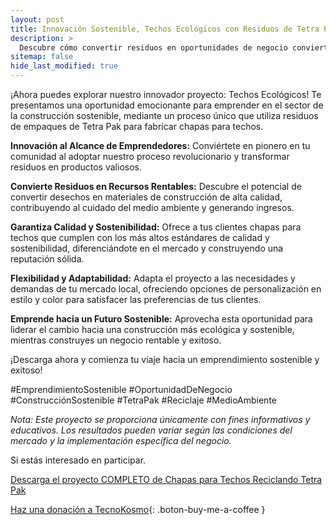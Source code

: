 ```yaml
---
layout: post
title: Innovación Sostenible, Techos Ecológicos con Residuos de Tetra Pak
description: >
  Descubre cómo convertir residuos en oportunidades de negocio conviertiendolos en techos ecológicos fabricados a partir de empaques de Tetra Pak
sitemap: false
hide_last_modified: true
---
```


¡Ahora puedes explorar nuestro innovador proyecto: Techos Ecológicos! Te presentamos una oportunidad emocionante para emprender en el sector de la construcción sostenible, mediante un proceso único que utiliza residuos de empaques de Tetra Pak para fabricar chapas para techos.

**Innovación al Alcance de Emprendedores:** Conviértete en pionero en tu comunidad al adoptar nuestro proceso revolucionario y transformar residuos en productos valiosos.

**Convierte Residuos en Recursos Rentables:** Descubre el potencial de convertir desechos en materiales de construcción de alta calidad, contribuyendo al cuidado del medio ambiente y generando ingresos.

**Garantiza Calidad y Sostenibilidad:** Ofrece a tus clientes chapas para techos que cumplen con los más altos estándares de calidad y sostenibilidad, diferenciándote en el mercado y construyendo una reputación sólida.

**Flexibilidad y Adaptabilidad:** Adapta el proyecto a las necesidades y demandas de tu mercado local, ofreciendo opciones de personalización en estilo y color para satisfacer las preferencias de tus clientes.

**Emprende hacia un Futuro Sostenible:** Aprovecha esta oportunidad para liderar el cambio hacia una construcción más ecológica y sostenible, mientras construyes un negocio rentable y exitoso.

¡Descarga ahora y comienza tu viaje hacia un emprendimiento sostenible y exitoso!

#EmprendimientoSostenible #OportunidadDeNegocio #ConstrucciónSostenible #TetraPak #Reciclaje #MedioAmbiente

*Nota: Este proyecto se proporciona únicamente con fines informativos y educativos. Los resultados pueden variar según las condiciones del mercado y la implementación específica del negocio.*

Si estás interesado en participar.

[Descarga el proyecto COMPLETO de Chapas para Techos Reciclando Tetra Pak](https://www.dropbox.com/scl/fo/orsyv7qmb2yv2ao15t03m/h?rlkey=s03x29go7g65sryw0kwoxszho&dl=0)

[Haz una donación a TecnoKosmo](https://www.buymeacoffee.com/nain.taleb){: .boton-buy-me-a-coffee }

<object data="../chapasPolialuminio.pdf" width="100%" height="600" type='application/pdf'></object>